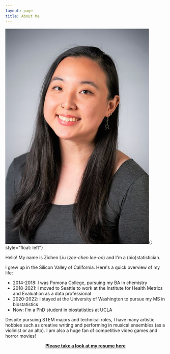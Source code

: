 ```yaml
---
layout: page
title: About Me
---
```


![me](/assets/img/my_long_face.jpg){: style="float: left"}

Hello! My name is Zichen Liu (*zee-chen lee-oo*) and I'm a (bio)statistician.

I grew up in the Silicon Valley of California. Here's a quick overview of my life:
- 2014-2018: I was Pomona College, pursuing my BA in chemistry
- 2018-2021: I moved to Seattle to work at the Institute for Health Metrics and Evaluation as a data professional
- 2020-2022: I stayed at the University of Washington to pursue my MS in biostatistics
- Now: I'm a PhD student in biostatistics at UCLA
 
Despite pursuing STEM majors and technical roles, I have many artistic hobbies such as creative writing and performing in musical ensembles (as a violinist or an alto). I am also a huge fan of competitive video games and horror movies!

<a href="/assets/files/resume.pdf"><center><b>Please take a look at my resume here</b></center></a>
